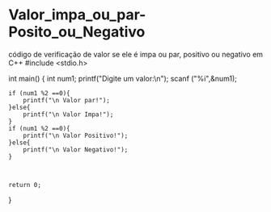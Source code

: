 # Valor_impa_ou_par-Posito_ou_Negativo
código de verificação de valor se ele é impa ou par, positivo ou negativo em C++
#include <stdio.h>

int main()
{
	int num1;
    printf("Digite um valor:\n");
    scanf ("%i",&num1);
    
    if (num1 %2 ==0){
        printf("\n Valor par!");
    }else{
        printf("\n Valor Impa!");
    }
    if (num1 %2 ==0){
        printf("\n Valor Positivo!");
    }else{
        printf("\n Valor Negativo!");
    }
    
    

    return 0;
}
